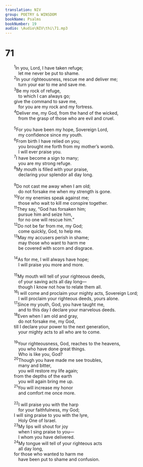 ```yaml
---
translation: NIV
group: POETRY & WINSDOM
bookName: Psalms 
bookNumber: 19
audio: \Audio\NIV\thi\71.mp3
---
```


<div class="title"><h1>71</h1></div>
<span class="verse thi_71_1">  <sup>1</sup>In you, Lord, I have taken refuge; <br/>   let me never be put to shame. <br/></span>
<span class="verse thi_71_2">  <sup>2</sup>In your righteousness, rescue me and deliver me; <br/>   turn your ear to me and save me. <br/></span>
<span class="verse thi_71_3">  <sup>3</sup>Be my rock of refuge, <br/>   to which I can always go; <br/>  give the command to save me, <br/>   for you are my rock and my fortress. <br/></span>
<span class="verse thi_71_4">  <sup>4</sup>Deliver me, my God, from the hand of the wicked, <br/>   from the grasp of those who are evil and cruel. <br/><br/></span>
<span class="verse thi_71_5">  <sup>5</sup>For you have been my hope, Sovereign Lord, <br/>   my confidence since my youth. <br/></span>
<span class="verse thi_71_6">  <sup>6</sup>From birth I have relied on you; <br/>   you brought me forth from my mother’s womb. <br/>   I will ever praise you. <br/></span>
<span class="verse thi_71_7">  <sup>7</sup>I have become a sign to many; <br/>   you are my strong refuge. <br/></span>
<span class="verse thi_71_8">  <sup>8</sup>My mouth is filled with your praise, <br/>   declaring your splendor all day long. <br/><br/></span>
<span class="verse thi_71_9">  <sup>9</sup>Do not cast me away when I am old; <br/>   do not forsake me when my strength is gone. <br/></span>
<span class="verse thi_71_10">  <sup>10</sup>For my enemies speak against me; <br/>   those who wait to kill me conspire together. <br/></span>
<span class="verse thi_71_11">  <sup>11</sup>They say, “God has forsaken him; <br/>   pursue him and seize him, <br/>   for no one will rescue him.” <br/></span>
<span class="verse thi_71_12">  <sup>12</sup>Do not be far from me, my God; <br/>   come quickly, God, to help me. <br/></span>
<span class="verse thi_71_13">  <sup>13</sup>May my accusers perish in shame; <br/>   may those who want to harm me <br/>   be covered with scorn and disgrace. <br/><br/></span>
<span class="verse thi_71_14">  <sup>14</sup>As for me, I will always have hope; <br/>   I will praise you more and more. <br/><br/></span>
<span class="verse thi_71_15">  <sup>15</sup>My mouth will tell of your righteous deeds, <br/>   of your saving acts all day long— <br/>   though I know not how to relate them all. <br/></span>
<span class="verse thi_71_16">  <sup>16</sup>I will come and proclaim your mighty acts, Sovereign Lord; <br/>   I will proclaim your righteous deeds, yours alone. <br/></span>
<span class="verse thi_71_17">  <sup>17</sup>Since my youth, God, you have taught me, <br/>   and to this day I declare your marvelous deeds. <br/></span>
<span class="verse thi_71_18">  <sup>18</sup>Even when I am old and gray, <br/>   do not forsake me, my God, <br/>  till I declare your power to the next generation, <br/>   your mighty acts to all who are to come. <br/><br/></span>
<span class="verse thi_71_19">  <sup>19</sup>Your righteousness, God, reaches to the heavens, <br/>   you who have done great things. <br/>   Who is like you, God? <br/></span>
<span class="verse thi_71_20">  <sup>20</sup>Though you have made me see troubles, <br/>   many and bitter, <br/>   you will restore my life again; <br/>  from the depths of the earth <br/>   you will again bring me up. <br/></span>
<span class="verse thi_71_21">  <sup>21</sup>You will increase my honor <br/>   and comfort me once more. <br/><br/></span>
<span class="verse thi_71_22">  <sup>22</sup>I will praise you with the harp <br/>   for your faithfulness, my God; <br/>  I will sing praise to you with the lyre, <br/>   Holy One of Israel. <br/></span>
<span class="verse thi_71_23">  <sup>23</sup>My lips will shout for joy <br/>   when I sing praise to you— <br/>   I whom you have delivered. <br/></span>
<span class="verse thi_71_24">  <sup>24</sup>My tongue will tell of your righteous acts <br/>   all day long, <br/>  for those who wanted to harm me <br/>   have been put to shame and confusion. <br/></span>
